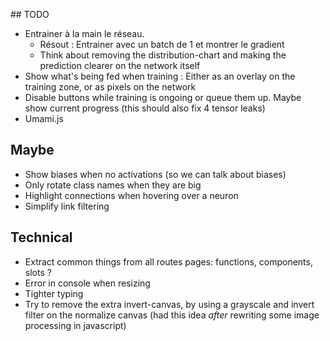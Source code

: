 ## TODO

- Entrainer à la main le réseau.
  - Résout : Entrainer avec un batch de 1 et montrer le gradient
  - Think about removing the distribution-chart and making the prediction clearer on the network itself
- Show what's being fed when training : Either as an overlay on the training zone, or as pixels on the network
- Disable buttons while training is ongoing or queue them up. Maybe show current progress
  (this should also fix 4 tensor leaks)
- Umami.js

## Maybe

- Show biases when no activations (so we can talk about biases)
- Only rotate class names when they are big
- Highlight connections when hovering over a neuron
- Simplify link filtering

## Technical

- Extract common things from all routes pages: functions, components, slots ?
- Error in console when resizing
- Tighter typing
- Try to remove the extra invert-canvas, by using a grayscale and invert filter on the normalize canvas
  (had this idea _after_ rewriting some image processing in javascript)
